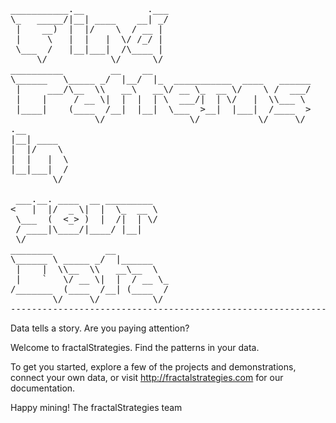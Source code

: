 <pre>
___________.__            .___                           
\_   _____/|__| ____    __| _/                           
 |    __)  |  |/    \  / __ |                            
 |     \   |  |   |  \/ /_/ |                            
 \___  /   |__|___|  /\____ |                            
     \/            \/      \/                            
__________         __    __                              
\______   \_____ _/  |__/  |_  ___________  ____   ______
 |     ___/\__  \\   __\   __\/ __ \_  __ \/    \ /  ___/
 |    |     / __ \|  |  |  | \  ___/|  | \/   |  \\___ \ 
 |____|    (____  /__|  |__|  \___  >__|  |___|  /____  >
                \/                \/           \/     \/ 
.__                                                      
|__| ____                                                
|  |/    \                                               
|  |   |  \                                              
|__|___|  /                                              
        \/                                               
                                                         
 ___.__. ____  __ _________                              
<   |  |/  _ \|  |  \_  __ \                             
 \___  (  <_> )  |  /|  | \/                             
 / ____|\____/|____/ |__|                                
 \/                                                      
________          __                                     
\______ \ _____ _/  |______                              
 |    |  \\__  \\   __\__  \                             
 |    `   \/ __ \|  |  / __ \_                           
/_______  (____  /__| (____  /                           
        \/     \/          \/
----------------------------------------------------------------- 
</pre>

Data tells a story. Are you paying attention?

Welcome to fractalStrategies. Find the patterns in your data.

To get you started, explore a few of the projects and demonstrations, 
connect your own data,
or visit http://fractalstrategies.com for our documentation.

Happy mining!
The fractalStrategies team